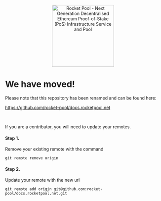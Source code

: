 <p align="center">
  <img src="https://raw.githubusercontent.com/rocket-pool/rocketpool/master/images/logo.png?raw=true" alt="Rocket Pool - Next Generation Decentralised Ethereum Proof-of-Stake (PoS) Infrastructure Service and Pool" width="200" />
</p>

# We have moved!

Please note that this repository has been renamed and can be found here:

https://github.com/rocket-pool/docs.rocketpool.net

&nbsp;

If you are a contributor, you will need to update your remotes.

#### Step 1.
Remove your existing remote with the command
```
git remote remove origin
```
#### Step 2.
Update your remote with the new url
```
git remote add origin git@github.com:rocket-pool/docs.rocketpool.net.git
```


